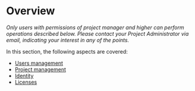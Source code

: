 # Overview

_Only users with permissions of project manager and higher can perform operations described below. Please contact your Project Administrator via email, indicating your interest in any of the points._

In this section, the following aspects are covered:

- [Users management](./users.md)
- [Project management](../projects/index.md)
- [Identity](./identity.md)
- [Licenses](.../documents/licenses.md)